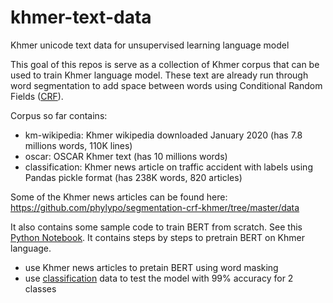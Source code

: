# khmer-text-data
Khmer unicode text data for unsupervised learning language model

This goal of this repos is serve as a collection of Khmer corpus that can be used to train Khmer language model. 
These text are already run through word segmentation to add space between words using Conditional Random Fields ([CRF](https://github.com/phylypo/segmentation-crf-khmer/tree/master/data)).

Corpus so far contains:
- km-wikipedia: Khmer wikipedia downloaded January 2020 (has 7.8 millions words, 110K lines)
- oscar: OSCAR Khmer text (has 10 millions words)
- classification: Khmer news article on traffic accident with labels using Pandas pickle format (has 238K words, 820 articles)

Some of the Khmer news articles can be found here:
https://github.com/phylypo/segmentation-crf-khmer/tree/master/data

It also contains some sample code to train BERT from scratch. 
See this [Python Notebook](https://github.com/phylypo/khmer-text-data/tree/master/bert-pretrain-from-scratch). It contains steps by steps to pretrain BERT on Khmer language.
- use Khmer news articles to pretain BERT using word masking
- use [classification](https://github.com/phylypo/khmer-text-data/tree/master/classifications) data to test the model with 99% accuracy for 2 classes
